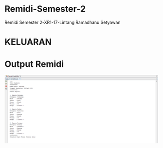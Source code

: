 # Remidi-Semester-2
Remidi Semester 2-XR1-17-Lintang Ramadhanu Setyawan
# KELUARAN

# Output Remidi
![Alt Text](https://github.com/LintangRamadhanuS/Remidi-Semester-2/blob/main/Remidi/ss%20output%20remidi/Remidi.png)
